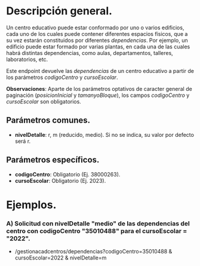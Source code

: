 # Descripción general.

Un centro educativo puede estar conformado por uno o varios edificios, cada uno de los cuales puede contener diferentes espacios físicos, que a su vez estarán constituidos por diferentes _dependencias_. Por ejemplo, un edificio puede estar formado por varias plantas, en cada una de las cuales habrá distintas dependencias, como aulas, departamentos, talleres, laboratorios, etc.

Este endpoint devuelve las _dependencias_ de un centro educativo a partir de los parámetros *codigoCentro* y *cursoEscolar*.

**Observaciones**: Aparte de los parámetros optativos de caracter general de paginación (_posicionInicial_ y _tamanyoBloque_), los campos *codigoCentro* y *cursoEscolar* son obligatorios.

## Parámetros comunes.

* **nivelDetalle**: r, m (reducido, medio). Si no se indica, su valor por defecto será r.

## Parámetros específicos.

* **codigoCentro**: Obligatorio (Ej. 38000263).
* **cursoEscolar**: Obligatorio (Ej. 2023).

# Ejemplos.
### A) Solicitud con nivelDetalle "medio" de las dependencias del centro con codigoCentro "35010488" para el cursoEscolar = "2022".
* /gestionacadcentros/dependencias?codigoCentro=35010488 & cursoEscolar=2022 & nivelDetalle=m
